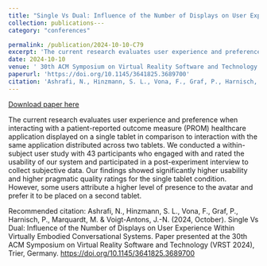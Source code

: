```yaml
---
title: "Single Vs Dual: Influence of the Number of Displays on User Experience Within Virtually Embodied Conversational Systems"
collection: publications---
category: "conferences"

permalink: /publication/2024-10-10-C79
excerpt: 'The current research evaluates user experience and preference when interacting with a patient-reported outcome measure (PROM) healthcare application displayed on a single tablet in comparison to interaction with the same application distributed across two tablets. We conducted a within-subject user study with 43 participants who engaged with and rated the usability of our system and participated in a post-experiment interview to collect subjective data. Our findings showed significantly higher usability and higher pragmatic quality ratings for the single tablet condition. However, some users attribute a higher level of presence to the avatar and prefer it to be placed on a second tablet.'
date: 2024-10-10
venue: ' 30th ACM Symposium on Virtual Reality Software and Technology'
paperurl: 'https://doi.org/10.1145/3641825.3689700'
citation: 'Ashrafi, N., Hinzmann, S. L., Vona, F., Graf, P., Harnisch, P., Marquardt, M. &amp; Voigt-Antons, J.-N. (2024, October). Single Vs Dual: Influence of the Number of Displays on User Experience Within Virtually Embodied Conversational Systems. Paper presented at the 30th ACM Symposium on Virtual Reality Software and Technology (VRST 2024), Trier, Germany. https://doi.org/10.1145/3641825.3689700'
---
```


<a href='https://doi.org/10.1145/3641825.3689700'>Download paper here</a>

The current research evaluates user experience and preference when interacting with a patient-reported outcome measure (PROM) healthcare application displayed on a single tablet in comparison to interaction with the same application distributed across two tablets. We conducted a within-subject user study with 43 participants who engaged with and rated the usability of our system and participated in a post-experiment interview to collect subjective data. Our findings showed significantly higher usability and higher pragmatic quality ratings for the single tablet condition. However, some users attribute a higher level of presence to the avatar and prefer it to be placed on a second tablet.

Recommended citation: Ashrafi, N., Hinzmann, S. L., Vona, F., Graf, P., Harnisch, P., Marquardt, M. & Voigt-Antons, J.-N. (2024, October). Single Vs Dual: Influence of the Number of Displays on User Experience Within Virtually Embodied Conversational Systems. Paper presented at the 30th ACM Symposium on Virtual Reality Software and Technology (VRST 2024), Trier, Germany. https://doi.org/10.1145/3641825.3689700